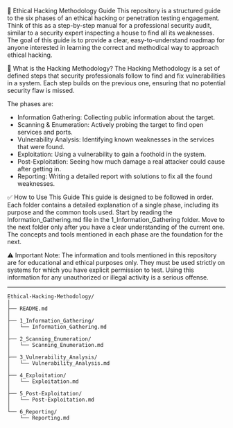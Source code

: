 📘 Ethical Hacking Methodology Guide
This repository is a structured guide to the six phases of an ethical hacking or penetration testing engagement. Think of this as a step-by-step manual for a professional security audit, similar to a security expert inspecting a house to find all its weaknesses.
The goal of this guide is to provide a clear, easy-to-understand roadmap for anyone interested in learning the correct and methodical way to approach ethical hacking.

🧭 What is the Hacking Methodology?
The Hacking Methodology is a set of defined steps that security professionals follow to find and fix vulnerabilities in a system. Each step builds on the previous one, ensuring that no potential security flaw is missed.

The phases are:
- Information Gathering: Collecting public information about the target.
- Scanning & Enumeration: Actively probing the target to find open services and ports.
- Vulnerability Analysis: Identifying known weaknesses in the services that were found.
- Exploitation: Using a vulnerability to gain a foothold in the system.
- Post-Exploitation: Seeing how much damage a real attacker could cause after getting in.
- Reporting: Writing a detailed report with solutions to fix all the found weaknesses.

✅ How to Use This Guide
This guide is designed to be followed in order. Each folder contains a detailed explanation of a single phase, including its purpose and the common tools used.
Start by reading the Information_Gathering.md file in the 1_Information_Gathering folder.
Move to the next folder only after you have a clear understanding of the current one.
The concepts and tools mentioned in each phase are the foundation for the next.

⚠️ Important Note: The information and tools mentioned in this repository are for educational and ethical purposes only. They must be used strictly on systems for which you have explicit permission to test. Using this information for any unauthorized or illegal activity is a serious offense.



---
```plaintext
Ethical-Hacking-Methodology/
│
├── README.md
│
├── 1_Information_Gathering/
│   └── Information_Gathering.md
│
├── 2_Scanning_Enumeration/
│   └── Scanning_Enumeration.md
│
├── 3_Vulnerability_Analysis/
│   └── Vulnerability_Analysis.md
│
├── 4_Exploitation/
│   └── Exploitation.md
│
├── 5_Post-Exploitation/
│   └── Post-Exploitation.md
│
└── 6_Reporting/
    └── Reporting.md
